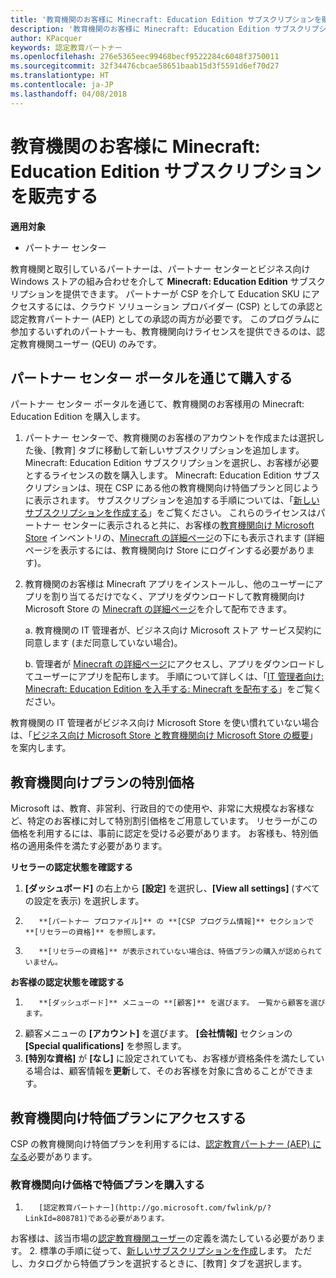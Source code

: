 ```yaml
---
title: '教育機関のお客様に Minecraft: Education Edition サブスクリプションを販売する'
description: '教育機関のお客様に Minecraft: Education Edition サブスクリプションを販売する'
author: KPacquer
keywords: 認定教育パートナー
ms.openlocfilehash: 276e5365eec99468becf9522284c6048f3750011
ms.sourcegitcommit: 32f34476cbcae58651baab15d3f5591d6ef70d27
ms.translationtype: HT
ms.contentlocale: ja-JP
ms.lasthandoff: 04/08/2018
---
```

# <a name="sell-minecraft-education-edition-subscriptions-to-education-customers"></a>教育機関のお客様に Minecraft: Education Edition サブスクリプションを販売する

**適用対象**

-  パートナー センター

教育機関と取引しているパートナーは、パートナー センターとビジネス向け Windows ストアの組み合わせを介して **Minecraft: Education Edition** サブスクリプションを提供できます。  パートナーが CSP を介して Education SKU にアクセスするには、クラウド ソリューション プロバイダー (CSP) としての承認と認定教育パートナー (AEP) としての承認の両方が必要です。  このプログラムに参加するいずれのパートナーも、教育機関向けライセンスを提供できるのは、認定教育機関ユーザー (QEU) のみです。 

## <a name="purchase-through-partner-center-portal"></a>パートナー センター ポータルを通じて購入する 
パートナー センター ポータルを通じて、教育機関のお客様用の Minecraft: Education Edition を購入します。 

  1.  パートナー センターで、教育機関のお客様のアカウントを作成または選択した後、[教育] タブに移動して新しいサブスクリプションを追加します。  Minecraft: Education Edition サブスクリプションを選択し、お客様が必要とするライセンスの数を購入します。 Minecraft: Education Edition サブスクリプションは、現在 CSP にある他の教育機関向け特価プランと同じように表示されます。 サブスクリプションを追加する手順については、「[新しいサブスクリプションを作成する](create-a-new-subscription.md)」をご覧ください。 これらのライセンスはパートナー センターに表示されると共に、お客様の[教育機関向け Microsoft Store](https://educationstore.microsoft.com/en-us/store) インベントリの、[Minecraft の詳細ページ](https://educationstore.microsoft.com/en-us/store/details/minecraft-education-edition/9nblggh4r2r6)の下にも表示されます (詳細ページを表示するには、教育機関向け Store にログインする必要があります)。 

  2.  教育機関のお客様は Minecraft アプリをインストールし、他のユーザーにアプリを割り当てるだけでなく、アプリをダウンロードして教育機関向け Microsoft Store の [Minecraft の詳細ページ](https://educationstore.microsoft.com/en-us/store/details/minecraft-education-edition/9nblggh4r2r6)を介して配布できます。 

      a.  教育機関の IT 管理者が、ビジネス向け Microsoft ストア サービス契約に同意します (まだ同意していない場合)。 

      b.  管理者が [Minecraft の詳細ページ](https://educationstore.microsoft.com/en-us/store/details/minecraft-education-edition/9nblggh4r2r6)にアクセスし、アプリをダウンロードしてユーザーにアプリを配布します。 手順について詳しくは、「[IT 管理者向け: Minecraft: Education Edition を入手する: Minecraft を配布する](https://docs.microsoft.com/education/windows/school-get-minecraft#distribute-minecraft)」をご覧ください。
    
  教育機関の IT 管理者がビジネス向け Microsoft Store を使い慣れていない場合は、「[ビジネス向け Microsoft Store と教育機関向け Microsoft Store の概要](https://docs.microsoft.com/microsoft-store/windows-store-for-business-overview)」を案内します。 

## <a name="special-pricing-for-education-offers"></a>教育機関向けプランの特別価格

Microsoft は、教育、非営利、行政目的での使用や、非常に大規模なお客様など、特定のお客様に対して特別割引価格をご用意しています。 リセラーがこの価格を利用するには、事前に認定を受ける必要があります。 お客様も、特別価格の適用条件を満たす必要があります。

**リセラーの認定状態を確認する**

1.  **[ダッシュボード]** の右上から **[設定]** を選択し、**[View all settings]** (すべての設定を表示) を選択します。
2.  
          **[パートナー プロファイル]** の **[CSP プログラム情報]** セクションで **[リセラーの資格]** を参照します。
3.  
          **[リセラーの資格]** が表示されていない場合は、特価プランの購入が認められていません。

**お客様の認定状態を確認する**

1.  
          **[ダッシュボード]** メニューの **[顧客]** を選びます。 一覧から顧客を選びます。
2.  顧客メニューの **[アカウント]** を選びます。 
          **[会社情報]** セクションの **[Special qualifications]** を参照します。
3.  **[特別な資格]** が **[なし]** に設定されていても、お客様が資格条件を満たしている場合は、顧客情報を**更新**して、そのお客様を対象に含めることができます。

## <a name="access-education-offers"></a>教育機関向け特価プランにアクセスする 

CSP の教育機関向け特価プランを利用するには、[認定教育パートナー (AEP) になる](http://go.microsoft.com/fwlink/p/?LinkId=808781)必要があります。

### <a name="purchase-offers-at-education-pricing"></a>教育機関向け価格で特価プランを購入する

1. 
          [認定教育パートナー](http://go.microsoft.com/fwlink/p/?LinkId=808781)である必要があります。
お客様は、該当市場の[認定教育機関ユーザー](http://go.microsoft.com/fwlink/p/?LinkId=808795)の定義を満たしている必要があります。
2. 標準の手順に従って、[新しいサブスクリプションを作成](create-a-new-subscription.md)します。 ただし、カタログから特価プランを選択するときに、[教育] タブを選択します。






<!-- ## Purchase through Partner Center API 

To help your education customers buy and deploy Minecraft: Education Edition through the Partner Center API:
  
  1.  See [Create an order](https://msdn.microsoft.com/library/partnercenter/mt634667.aspx(d=robot)) to learn how to use the Partner Center API to buy the desired number of licenses of Minecraft: Education Edition subscription.  Be sure to use the following Offer ID:  
     
      "OfferId": "EE10CBD2-7A12-45DE-BE11-0C2C7C6EEEB1"
     
      See [Get a list of subscriptions by ID](https://msdn.microsoft.com/library/partnercenter/mt683489.aspx) to learn how to see these licenses.  Note that these will also appear in the education customer’s [Microsoft Store for Business](https://www.microsoft.com/business-store) inventory under the [Minecraft details page](https://businessstore.microsoft.com/en-us/app-detail/9NBLGGH4R2R6/0016/00000000000000000000000000000000/online) (you must be logged into Store for Business to see this page).    

  2. Direct your education customer to distribute Minecraft through the Microsoft Store for Business [Minecraft details page](https://businessstore.microsoft.com/en-us/app-detail/9NBLGGH4R2R6/0016/00000000000000000000000000000000/online). Through Microsoft Store for Business, they can install the app, assign the app to others, and download the app to distribute. (Currently, Partner Center doesn't support these tasks.) 

     a. The school’s IT admin accepts the Microsoft Store for Business services agreement if they haven’t already.
    
     b. The admin goes to the Minecraft details page to download the app and distribute the app to users. For detailed instructions, see [For IT administrators - get Minecraft: Education Edition: Distribute Minecraft](https://docs.microsoft.com/education/windows/school-get-minecraft#distribute-minecraft). 

  If the school’s IT admin is not familiar with Microsoft Store for Business, direct them to [Microsoft Store for Business overview](https://docs.microsoft.com/microsoft-store/windows-store-for-business-overview). 

-->